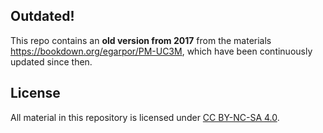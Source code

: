 Outdated!
---------

This repo contains an **old version from 2017** from the materials <https://bookdown.org/egarpor/PM-UC3M>, which have been continuously updated since then.

License
-------

All material in this repository is licensed under [CC BY-NC-SA 4.0](https://creativecommons.org/licenses/by-nc-sa/4.0/).
